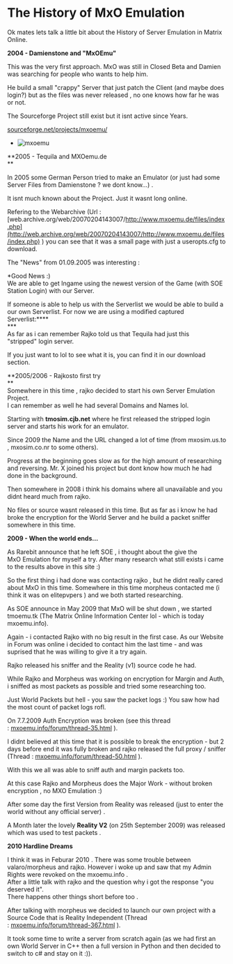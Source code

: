 # The History of MxO Emulation

Ok mates lets talk a little bit about the History of Server Emulation in Matrix Online.

**2004 - Damienstone and "MxOEmu"**

This was the very first approach. MxO was still in Closed Beta and Damien was searching for people who wants to help him.

He build a small "crappy" Server that just patch the Client (and maybe does login?) but as the files was never released , no one knows how far he was or not.

The Sourceforge Project still exist but it isnt active since Years.

[sourceforge.net/projects/mxoemu/](http://sourceforge.net/projects/mxoemu/)

[](http://sourceforge.net/projects/mxoemu/screenshots/4454)

-   ![mxoemu](../../../images/mxoemu.598.449.s.jpg)

**2005 - Tequila and MXOemu.de\
**

In 2005 some German Person tried to make an Emulator (or just had some Server Files from Damienstone ? we dont know...) .

It isnt much known about the Project. Just it wasnt long online.

Refering to the Webarchive (Url : [web.archive.org/web/20070204143007/http://www.mxoemu.de/files/index.php](http://web.archive.org/web/20070204143007/http://www.mxoemu.de/files/index.php) ) you can see that it was a small page with just a useropts.cfg to download.

The "News" from 01.09.2005 was interesting :

*Good News :)\
We are able to get Ingame using the newest version of the Game (with SOE Station Login) with our Server.

If someone is able to help us with the Serverlist we would be able to build a our own Serverlist. For now we are using a modified captured Serverlist:****\
***\
As far as i can remember Rajko told us that Tequila had just this "stripped" login server.

If you just want to lol to see what it is, you can find it in our download section.

**2005/2006 - Rajkosto first try\
**\
Somewhere in this time , rajko decided to start his own Server Emulation Project.\
I can remember as well he had several Domains and Names lol.

Starting with **tmosim.cjb.net** where he first released the stripped login server and starts his work for an emulator.

Since 2009 the Name and the URL changed a lot of time (from mxosim.us.to , mxosim.co.nr to some others).

Progress at the beginning goes slow as for the high amount of researching and reversing. Mr. X joined his project but dont know how much he had done in the background.

Then somewhere in 2008 i think his domains where all unavailable and you didnt heard much from rajko.

No files or source wasnt released in this time. But as far as i know he had broke the encryption for the World Server and he build a packet sniffer somewhere in this time.

**2009 - When the world ends...**

As Rarebit announce that he left SOE , i thought about the give the MxO Emulation for myself a try. After many research what still exists i came to the results above in this site :)

So the first thing i had done was contacting rajko , but he didnt really cared about MxO in this time. Somewhere in this time morpheus contacted me (i think it was on elitepvpers ) and we both started researching.

As SOE announce in May 2009 that MxO will be shut down , we started tmoemu.tk (The Matrix Online Information Center lol - which is today mxoemu.info).

Again - i contacted Rajko with no big result in the first case. As our Website in Forum was online i decided to contact him the last time - and was suprised that he was willing to give it a try again.

Rajko released his sniffer and the Reality (v1) source code he had.

While Rajko and Morpheus was working on encryption for Margin and Auth, i sniffed as most packets as possible and tried some researching too.

Just World Packets but hell - you saw the packet logs :) You saw how had the most count of packet logs rofl.

On 7.7.2009 Auth Encryption was broken (see this thread : [mxoemu.info/forum/thread-35.html](http://mxoemu.info/forum/thread-35.html) ).

I didnt believed at this time that it is possible to break the encryption - but 2 days before end it was fully broken and rajko released the full proxy / sniffer (Thread : [mxoemu.info/forum/thread-50.html](http://mxoemu.info/forum/thread-50.html) ).

With this we all was able to sniff auth and margin packets too.

At this case Rajko and Morpheus does the Major Work - without broken encryption , no MXO Emulation :)

After some day the first Version from Reality was released (just to enter the world without any official server) .

A Month later the lovely **Reality V2** (on 25th September 2009) was released which was used to test packets .

**2010 Hardline Dreams**

I think it was in Feburar 2010 . There was some trouble between valaro/morpheus and rajko. However i woke up and saw that my Admin Rights were revoked on the mxoemu.info .\
After a little talk with rajko and the question why i got the response "you deserved it".\
There happens other things short before too .

After talking with morpheus we decided to launch our own project with a Source Code that is Reality Independent (Thread : [mxoemu.info/forum/thread-367.html](http://mxoemu.info/forum/thread-367.html) ).

It took some time to write a server from scratch again (as we had first an own World Server in C++ then a full version in Python and then decided to switch to c# and stay on it :)).